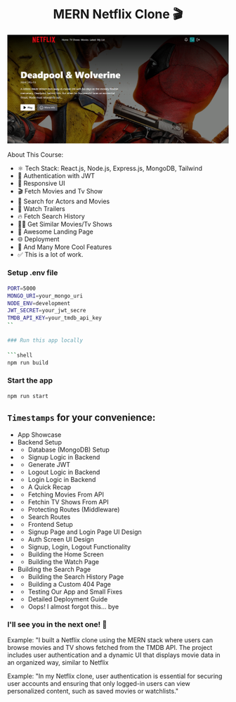 <h1 align="center">MERN Netflix Clone 🎬</h1>

![Demo App](/frontend/public/screenshot-for-readme.png)

About This Course:

-   ⚛️ Tech Stack: React.js, Node.js, Express.js, MongoDB, Tailwind
-   🔐 Authentication with JWT
-   📱 Responsive UI
-   🎬 Fetch Movies and Tv Show
-   🔎 Search for Actors and Movies
-   🎥 Watch Trailers
-   🔥 Fetch Search History
-   🐱‍👤 Get Similar Movies/Tv Shows
-   💙 Awesome Landing Page
-   🌐 Deployment
-   🚀 And Many More Cool Features
-   ✅ This is a lot of work. 
### Setup .env file

```bash
PORT=5000
MONGO_URI=your_mongo_uri
NODE_ENV=development
JWT_SECRET=your_jwt_secre
TMDB_API_KEY=your_tmdb_api_key
``

### Run this app locally

```shell
npm run build
```

### Start the app

```shell
npm run start
```

## `Timestamps` for your convenience:

-    App Showcase
-   Backend Setup
-    - Database (MongoDB) Setup
-    - Signup Logic in Backend
-   - Generate JWT
-    - Logout Logic in Backend
-    - Login Logic in Backend
-    - A Quick Recap
-   - Fetching Movies From API
-   - Fetchin TV Shows From API
-   - Protecting Routes (Middleware)
-    - Search Routes
-    - Frontend Setup
-    - Signup Page and Login Page UI Design
-    - Auth Screen UI Design
-   - Signup, Login, Logout Functionality
-    - Building the Home Screen
- - Building the Watch Page
-   Building the Search Page
-   - Building the Search History Page
-   - Building a Custom 404 Page
-   - Testing Our App and Small Fixes
-  - Detailed Deployment Guide
-  - Oops! I almost forgot this... bye

### I'll see you in the next one! 🚀



Example: "I built a Netflix clone using the MERN stack where users can browse movies and TV shows fetched from the TMDB API. The project includes user authentication and a dynamic UI that displays movie data in an organized way, similar to Netflix

Example: "In my Netflix clone, user authentication is essential for securing user accounts and ensuring that only logged-in users can view personalized content, such as saved movies or watchlists."

